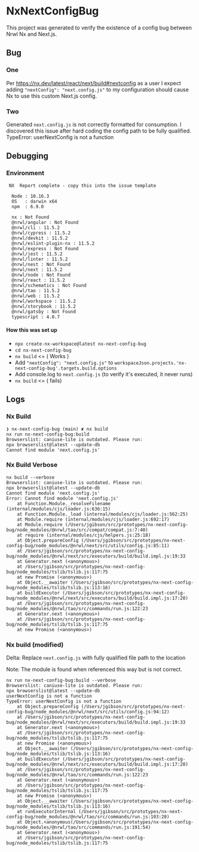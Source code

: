 

# NxNextConfigBug

This project was generated to verify the existence of a config bug between Nrwl Nx and Next.js.

## Bug
### One
Per https://nx.dev/latest/react/next/build#nextconfig as a user I expect adding `"nextConfig": "next.config.js"` to my configuration should cause Nx to use this custom Next.js config.

### Two
Generated `next.config.js` is not correctly formatted for consumption. I discovered this issue after hard coding the config path to be fully qualified.
TypeError: userNextConfig is not a function
## Debugging
### Environment
```
 NX  Report complete - copy this into the issue template

  Node : 10.16.3
  OS   : darwin x64
  npm  : 6.9.0

  nx : Not Found
  @nrwl/angular : Not Found
  @nrwl/cli : 11.5.2
  @nrwl/cypress : 11.5.2
  @nrwl/devkit : 11.5.2
  @nrwl/eslint-plugin-nx : 11.5.2
  @nrwl/express : Not Found
  @nrwl/jest : 11.5.2
  @nrwl/linter : 11.5.2
  @nrwl/nest : Not Found
  @nrwl/next : 11.5.2
  @nrwl/node : Not Found
  @nrwl/react : 11.5.2
  @nrwl/schematics : Not Found
  @nrwl/tao : 11.5.2
  @nrwl/web : 11.5.2
  @nrwl/workspace : 11.5.2
  @nrwl/storybook : 11.5.2
  @nrwl/gatsby : Not Found
  typescript : 4.0.7
```

#### How this was set up
- `npx create-nx-workspace@latest nx-next-config-bug`
- `cd nx-next-config-bug`
- `nx build` <= ( Works )
- Add `"nextConfig": "next.config.js"` to `workspaceJson.projects.'nx-next-config-bug'.targets.build.options`
- Add console.log to `next.config.js` (to verify it's executed, it never runs)
- `nx build` <= ( fails)


## Logs
### Nx Build
```
❯ nx-next-config-bug (main) ✘ nx build
nx run nx-next-config-bug:build
Browserslist: caniuse-lite is outdated. Please run:
npx browserslist@latest --update-db
Cannot find module 'next.config.js'
```
### Nx Build Verbose
```
nx build --verbose
Browserslist: caniuse-lite is outdated. Please run:
npx browserslist@latest --update-db
Cannot find module 'next.config.js'
Error: Cannot find module 'next.config.js'
    at Function.Module._resolveFilename (internal/modules/cjs/loader.js:636:15)
    at Function.Module._load (internal/modules/cjs/loader.js:562:25)
    at Module.require (internal/modules/cjs/loader.js:692:17)
    at Module.require (/Users/jgibson/src/prototypes/nx-next-config-bug/node_modules/@nrwl/tao/src/compat/compat.js:7:40)
    at require (internal/modules/cjs/helpers.js:25:18)
    at Object.prepareConfig (/Users/jgibson/src/prototypes/nx-next-config-bug/node_modules/@nrwl/next/src/utils/config.js:85:11)
    at /Users/jgibson/src/prototypes/nx-next-config-bug/node_modules/@nrwl/next/src/executors/build/build.impl.js:19:33
    at Generator.next (<anonymous>)
    at /Users/jgibson/src/prototypes/nx-next-config-bug/node_modules/tslib/tslib.js:117:75
    at new Promise (<anonymous>)
    at Object.__awaiter (/Users/jgibson/src/prototypes/nx-next-config-bug/node_modules/tslib/tslib.js:113:16)
    at buildExecutor (/Users/jgibson/src/prototypes/nx-next-config-bug/node_modules/@nrwl/next/src/executors/build/build.impl.js:17:20)
    at /Users/jgibson/src/prototypes/nx-next-config-bug/node_modules/@nrwl/tao/src/commands/run.js:122:23
    at Generator.next (<anonymous>)
    at /Users/jgibson/src/prototypes/nx-next-config-bug/node_modules/tslib/tslib.js:117:75
    at new Promise (<anonymous>)
```

### Nx build (modified)
Delta: Replace `next.config.js` with fully qualified file path to the location

Note: The module is found when referenced this way but is not correct.
```
nx run nx-next-config-bug:build --verbose
Browserslist: caniuse-lite is outdated. Please run:
npx browserslist@latest --update-db
userNextConfig is not a function
TypeError: userNextConfig is not a function
    at Object.prepareConfig (/Users/jgibson/src/prototypes/nx-next-config-bug/node_modules/@nrwl/next/src/utils/config.js:94:12)
    at /Users/jgibson/src/prototypes/nx-next-config-bug/node_modules/@nrwl/next/src/executors/build/build.impl.js:19:33
    at Generator.next (<anonymous>)
    at /Users/jgibson/src/prototypes/nx-next-config-bug/node_modules/tslib/tslib.js:117:75
    at new Promise (<anonymous>)
    at Object.__awaiter (/Users/jgibson/src/prototypes/nx-next-config-bug/node_modules/tslib/tslib.js:113:16)
    at buildExecutor (/Users/jgibson/src/prototypes/nx-next-config-bug/node_modules/@nrwl/next/src/executors/build/build.impl.js:17:20)
    at /Users/jgibson/src/prototypes/nx-next-config-bug/node_modules/@nrwl/tao/src/commands/run.js:122:23
    at Generator.next (<anonymous>)
    at /Users/jgibson/src/prototypes/nx-next-config-bug/node_modules/tslib/tslib.js:117:75
    at new Promise (<anonymous>)
    at Object.__awaiter (/Users/jgibson/src/prototypes/nx-next-config-bug/node_modules/tslib/tslib.js:113:16)
    at runExecutorInternal (/Users/jgibson/src/prototypes/nx-next-config-bug/node_modules/@nrwl/tao/src/commands/run.js:103:20)
    at Object.<anonymous(/Users/jgibson/src/prototypes/nx-next-config-bug/node_modules/@nrwl/tao/src/commands/run.js:191:54)
    at Generator.next (<anonymous>)
    at /Users/jgibson/src/prototypes/nx-next-config-bug/node_modules/tslib/tslib.js:117:75
```
